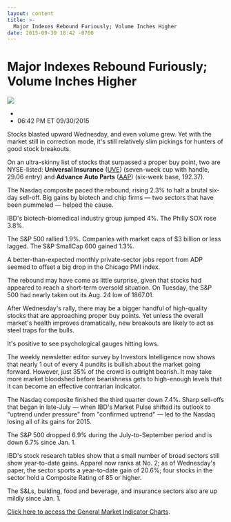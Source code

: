 ```yaml
---
layout: content
title: >-
  Major Indexes Rebound Furiously; Volume Inches Higher
date: 2015-09-30 18:42 -0700
---
```



Major Indexes Rebound Furiously; Volume Inches Higher
======================================================


![](https://www.investors.com/wp-content/uploads/ibd-migrated-images/MPv_151001_635792241316691115.png)

* 
* 06:42 PM ET 09/30/2015




  

Stocks blasted upward Wednesday, and even volume grew. Yet with the market still in correction mode, it's still relatively slim pickings for hunters of good stock breakouts.

  

On an ultra-skinny list of stocks that surpassed a proper buy point, two are NYSE-listed: **Universal Insurance** ([UVE](https://research.investors.com/quote.aspx?symbol=UVE)) (seven-week cup with handle, 29.06 entry) and **Advance Auto Parts** ([AAP](https://research.investors.com/quote.aspx?symbol=AAP)) (six-week base, 192.37).

  

The Nasdaq composite paced the rebound, rising 2.3% to halt a brutal six-day sell-off. Big gains by biotech and chip firms — two sectors that have been pummeled — helped the cause.

  

IBD's biotech-biomedical industry group jumped 4%. The Philly SOX rose 3.8%.

  

The S&P 500 rallied 1.9%. Companies with market caps of $3 billion or less lagged. The S&P SmallCap 600 gained 1.3%.

  

A better-than-expected monthly private-sector jobs report from ADP seemed to offset a big drop in the Chicago PMI index.

  

The rebound may have come as little surprise, given that stocks had appeared to reach a short-term oversold situation. On Tuesday, the S&P 500 had nearly taken out its Aug. 24 low of 1867.01.

  

After Wednesday's rally, there may be a bigger handful of high-quality stocks that are approaching proper buy points. Yet unless the overall market's health improves dramatically, new breakouts are likely to act as steel traps for the bulls.

  

It's positive to see psychological gauges hitting lows.

  

The weekly newsletter editor survey by Investors Intelligence now shows that nearly 1 out of every 4 pundits is bullish about the market going forward. However, just 35% of the crowd is outright bearish. It may take more market bloodshed before bearishness gets to high-enough levels that it can become an effective contrarian indicator.

  

The Nasdaq composite finished the third quarter down 7.4%. Sharp sell-offs that began in late-July — when IBD's Market Pulse shifted its outlook to "uptrend under pressure" from "confirmed uptrend" — led to the Nasdaq losing all of its gains for 2015.

  

The S&P 500 dropped 6.9% during the July-to-September period and is down 6.7% since Jan. 1.

  

IBD's stock research tables show that a small number of broad sectors still show year-to-date gains. Apparel now ranks at No. 2; as of Wednesday's paper, the sector sports a year-to-date gain of 20.6%; four stocks in the sector hold a Composite Rating of 85 or higher.

  

The S&Ls, building, food and beverage, and insurance sectors also are up mildly since Jan. 1.

  

[Click here to access the General Market Indicator Charts](https://www.investors.com/pdf/GMI_100115.pdf).




